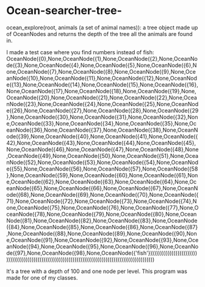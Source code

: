 # Ocean-searcher-tree-
ocean_explore(root, animals (a set of animal names)): a tree object made up of OceanNodes and returns the depth of the tree all the animals are found in.

I made a test case where you find numbers instead of fish:
OceanNode({0},None,OceanNode({1},None,OceanNode({2},None,OceanNode({3},None,OceanNode({4},None,OceanNode({5},None,OceanNode({6},None,OceanNode({7},None,OceanNode({8},None,OceanNode({9},None,OceanNode({10},None,OceanNode({11},None,OceanNode({12},None,OceanNode({13},None,OceanNode({14},None,OceanNode({15},None,OceanNode({16},None,OceanNode({17},None,OceanNode({18},None,OceanNode({19},None,OceanNode({20},None,OceanNode({21},None,OceanNode({22},None,OceanNode({23},None,OceanNode({24},None,OceanNode({25},None,OceanNode({26},None,OceanNode({27},None,OceanNode({28},None,OceanNode({29},None,OceanNode({30},None,OceanNode({31},None,OceanNode({32},None,OceanNode({33},None,OceanNode({34},None,OceanNode({35},None,OceanNode({36},None,OceanNode({37},None,OceanNode({38},None,OceanNode({39},None,OceanNode({40},None,OceanNode({41},None,OceanNode({42},None,OceanNode({43},None,OceanNode({44},None,OceanNode({45},None,OceanNode({46},None,OceanNode({47},None,OceanNode({48},None,OceanNode({49},None,OceanNode({50},None,OceanNode({51},None,OceanNode({52},None,OceanNode({53},None,OceanNode({54},None,OceanNode({55},None,OceanNode({56},None,OceanNode({57},None,OceanNode({58},None,OceanNode({59},None,OceanNode({60},None,OceanNode({61},None,OceanNode({62},None,OceanNode({63},None,OceanNode({64},None,OceanNode({65},None,OceanNode({66},None,OceanNode({67},None,OceanNode({68},None,OceanNode({69},None,OceanNode({70},None,OceanNode({71},None,OceanNode({72},None,OceanNode({73},None,OceanNode({74},None,OceanNode({75},None,OceanNode({76},None,OceanNode({77},None,OceanNode({78},None,OceanNode({79},None,OceanNode({80},None,OceanNode({81},None,OceanNode({82},None,OceanNode({83},None,OceanNode({84},None,OceanNode({85},None,OceanNode({86},None,OceanNode({87},None,OceanNode({88},None,OceanNode({89},None,OceanNode({90},None,OceanNode({91},None,OceanNode({92},None,OceanNode({93},None,OceanNode({94},None,OceanNode({95},None,OceanNode({96},None,OceanNode({97},None,OceanNode({98},None,OceanNode({'fish'}))))))))))))))))))))))))))))))))))))))))))))))))))))))))))))))))))))))))))))))))))))))))))))))))))))

It's a tree with a depth of 100 and one node per level.
This program was made for one of my classes.
